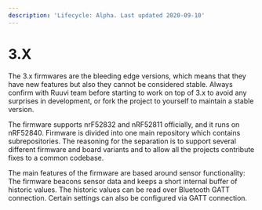 ```yaml
---
description: 'Lifecycle: Alpha. Last updated 2020-09-10'
---
```


# 3.X

The 3.x firmwares are the bleeding edge versions, which means that they have new features but also they cannot be considered stable. Always confirm with Ruuvi team before starting to work on top of 3.x to avoid any surprises in development, or fork the project to yourself to maintain a stable version.

The firmware supports nrF52832 and nRF52811 officially, and it runs on nRF52840. Firmware is divided into one main repository which contains subrepositories. The reasoning for the separation is to support several different firmware and board variants and to allow all the projects contribute fixes to a common codebase. 

The main features of the firmware are based around sensor functionality: The firmware beacons sensor data and keeps a short internal buffer of historic values. The historic values can be read over Bluetooth GATT connection. Certain settings can also be configured via GATT connection.

